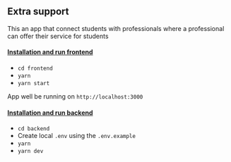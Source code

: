 ## Extra support 

This an app that connect students with professionals where a professional can offer their service for students

#### [Installation and run frontend](./frontend/README.md)
- `cd frontend`
- `yarn`
- `yarn start`

App well be running on `http://localhost:3000`

#### [Installation and run backend](./backend/README.md)
- `cd backend`
- Create local `.env` using the `.env.example`
- `yarn`
- `yarn dev`
